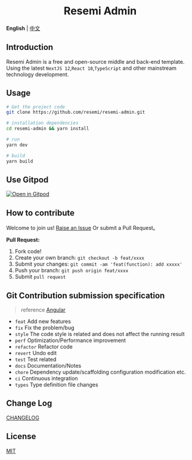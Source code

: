 <div align="center">

<h1>Resemi Admin</h1>

</div>

**English** | [中文](./README.zh-CN.md)

## Introduction

Resemi Admin is a free and open-source middle and back-end template. Using the latest `NextJS 12`,`React 18`,`TypeScript` and other mainstream technology development.


## Usage

```bash
# Get the project code
git clone https://github.com/resemi/resemi-admin.git

# installation dependencies
cd resemi-admin && yarn install

# run
yarn dev

# build
yarn build
```


## Use Gitpod

[![Open in Gitpod](https://gitpod.io/button/open-in-gitpod.svg)](https://gitpod.io/#https://github.com/resemi/resemi-admin)


## How to contribute

Welcome to join us! [Raise an Issue](https://github.com/resemi/resemi-admin/issues/new/choose) Or submit a Pull Request。

**Pull Request:**

1. Fork code!
2. Create your own branch: `git checkout -b feat/xxxx`
3. Submit your changes: `git commit -am 'feat(function): add xxxxx'`
4. Push your branch: `git push origin feat/xxxx`
5. Submit `pull request`


## Git Contribution submission specification

> reference [Angular](https://github.com/conventional-changelog/conventional-changelog/tree/master/packages/conventional-changelog-angular)

- `feat` Add new features
- `fix` Fix the problem/bug
- `style` The code style is related and does not affect the running result
- `perf` Optimization/Performance improvement
- `refactor` Refactor code
- `revert` Undo edit
- `test` Test related
- `docs` Documentation/Notes
- `chore` Dependency update/scaffolding configuration modification etc.
- `ci` Continuous integration
- `types` Type definition file changes


## Change Log

[CHANGELOG](./CHANGELOG.md)


## License

[MIT](./LICENSE)